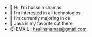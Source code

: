 - 👋 Hi, I’m hussein shamas
- 👀 I’m interested in all technologies
- 🌱 I’m currently majoring in cs
- 💞️ Java is my favorite out there
- 📫 EMAIL : hseiinshamas@gmail.com

<!---
hssen139/hssen139 is a ✨ special ✨ repository because its `README.md` (this file) appears on your GitHub profile.
You can click the Preview link to take a look at your changes.
--->
